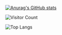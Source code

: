  [![Anurag's GitHub stats](https://github-readme-stats.vercel.app/api?username=Welcomewrl)](https://github.com/anuraghazra/github-readme-stats)



![Visitor Count](https://profile-counter.glitch.me/Welcomewrl/count.svg)

![Top Langs](https://github-readme-stats.vercel.app/api/top-langs/?username=Welcomewrl&layout=compact&theme=tokyonight)

